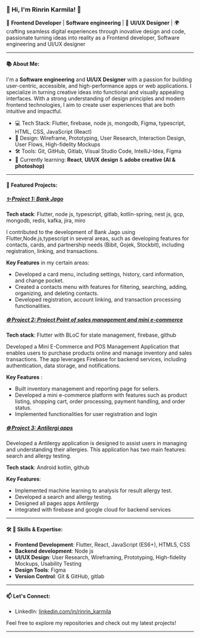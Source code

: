<!--
**rinrin26/rinrin26** is a ✨ _special_ ✨ repository because its `README.md` (this file) appears on your GitHub profile.

Here are some ideas to get you started:

- 🔭 I’m currently working on ...
- 🌱 I’m currently learning ...
- 👯 I’m looking to collaborate on ...
- 🤔 I’m looking for help with ...
- 💬 Ask me about ...
- 📫 How to reach me: ...
- 😄 Pronouns: ...
- ⚡ Fun fact: ...
-->
### 👋 Hi, I'm Rinrin Karmila! 👋

🚀 **Frontend Developer** | **Software engineering** |  🎨 **UI/UX Designer** | 🌍 crafting seamless digital experiences through inovative design and code, passionate turning ideas into reality as a Frontend developer, Software engineering  and  UI/UX designer

---

#### 📚 About Me:
I'm a **Software engineering** and **UI/UX Designer** with a passion for building user-centric, accessible, and high-performance apps or web applications. I specialize in turning creative ideas into functional and visually appealing interfaces. With a strong understanding of design principles and modern frontend technologies, I aim to create user experiences that are both intuitive and impactful.

- 💻 Tech Stack: Flutter, firebase, node js, mongodb, Figma, typescript, HTML, CSS, JavaScript (React)
- 🎨 Design: Wireframe, Prototyping, User Research, Interaction Design, User Flows, High-fidelity Mockups
- 🛠 Tools: Git, GitHub, Gitlab, Visual Studio Code, IntelliJ-Idea, Figma
- 🎯 Currently learning: **React**, **UI/UX design** & **adobe creative (AI & photoshop)**

---

#### 🌟 Featured Projects:

##### [✨ Project 1: Bank Jago](https://www.jago.com/id/jago)
**Tech stack**: Flutter, node js, typescript, gitlab, kotlin-spring, nest js, gcp, mongodb, redis, kafka, jira, miro

I contributed to the development of Bank Jago using Flutter,Node.js,typescript in several
areas, such as developing features for contacts, cards, and partnership needs (Bibit, Gojek,
Stockbit), including registration, linking, and transactions.

**Key Features** in my certain areas:
* Developed a card menu, including settings, history, card information, and change pocket.
* Created a contacts menu with features for filtering, searching, adding, organizing, and
deleting contacts.
* Developed registration, account linking, and transaction processing functionalities.

##### [🌐 Project 2: Project Point of sales management and mini e-commerce](https://github.com/rinrin26/Pos_management_e-comerce)
**Tech stack**: Flutter with BLoC for state management, firebase, github

Developed a Mini E-Commerce and POS Management Application that enables users to
purchase products online and manage inventory and sales transactions. The app leverages
Firebase for backend services, including authentication, data storage, and notifications.

**Key Features** :
* Built inventory management and reporting page for sellers.
* Developed a mini e-commerce platform with features such as product listing, shopping
cart, order processing, payment handling, and order status.
* Implemented functionalities for user registration and login

##### [🌐 Project 3: Antilergi apps](https://github.com/rinrin26/Antilergi/tree/master)
Developed a Antilergy application is designed to assist users in managing and understanding
their allergies. This application has two main features: search and allergy testing.

**Tech stack**: Android kotlin, github

**Key Features**:
* Implemented machine learning to analysis for result allergy test.
* Developed a search and allergy testing.
* Designed all pages apps Antilergy
* integrated with firebase and google cloud for backend services


<!--##### [🎨 Project 4: ](#)
**Tech stack**:  
-->

---

#### 🛠 🎨 Skills & Expertise:
- **Frontend Development**: Flutter, React, JavaScript (ES6+), HTML5, CSS
- **Backend development**: Node js
- **UI/UX Design**: User Research, Wireframing, Prototyping, High-fidelity Mockups, Usability Testing
- **Design Tools**: Figma <!-- Adobe XD, Adobe Photoshop, Adobe Illustrator-->
- **Version Control**: Git & GitHub, gitlab

---

#### 📫 Let's Connect:
<!--- Portfolio: [portfolio.com](#) -->
- LinkedIn: [linkedin.com/in/rinrin_karmila](https://www.linkedin.com/in/rinrin-karmila-406b68179/)
<!-- - Dribbble: [dribbble.com/rinrin_karmila](#) -->


Feel free to explore my repositories and check out my latest projects!

---
